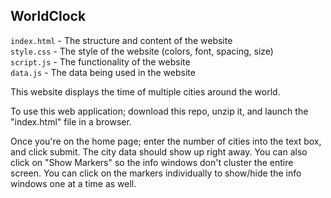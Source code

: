 WorldClock
-------------------------------------

`index.html` - The structure and content of the website  
`style.css` - The style of the website (colors, font, spacing, size)  
`script.js` - The functionality of the website  
`data.js` - The data being used in the website

This website displays the time of multiple cities around the world.

To use this web application; download this repo, unzip it, and launch the "index.html" file in a browser.

Once you're on the home page; enter the number of cities into the text box, and click submit. The city data should show up right away. You can also click on "Show Markers" so the info windows don't cluster the entire screen. You can click on the markers individually to show/hide the info windows one at a time as well.
